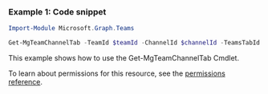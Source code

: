 ### Example 1: Code snippet

```powershellImport-Module Microsoft.Graph.Teams

Get-MgTeamChannelTab -TeamId $teamId -ChannelId $channelId -TeamsTabId $teamsTabId -ExpandProperty "teamsApp"
```
This example shows how to use the Get-MgTeamChannelTab Cmdlet.
To learn about permissions for this resource, see the [permissions reference](/graph/permissions-reference).

